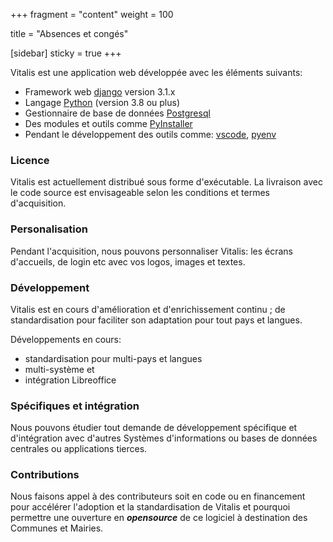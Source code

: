 +++
fragment = "content"
weight = 100

title = "Absences et congés"

[sidebar]
  sticky = true
+++

Vitalis est une application web développée avec les éléments suivants:
* Framework web [django](https://www.djangoproject.com/) version 3.1.x
* Langage [Python](https://www.python.org/) (version 3.8 ou plus)
* Gestionnaire de base de données [Postgresql](https://www.postgresql.org/)
* Des modules et outils comme [PyInstaller](http://www.pyinstaller.org/)
* Pendant le développement des outils comme: [vscode](code.visualstudio.com/), [pyenv](https://github.com/pyenv/pyenv)

### Licence

Vitalis est actuellement distribué sous forme d'exécutable. La livraison avec le code source est envisageable selon les conditions et termes d'acquisition.

### Personalisation

Pendant l'acquisition, nous pouvons personnaliser Vitalis: les écrans d'accueils, de login etc avec vos logos, images et textes.

### Développement

Vitalis est en cours d'amélioration et d'enrichissement continu ; de standardisation pour faciliter son adaptation pour tout pays et langues.

Développements en cours:
* standardisation pour multi-pays et langues
* multi-système et
* intégration Libreoffice

### Spécifiques et intégration

Nous pouvons étudier tout demande de développement spécifique et d'intégration avec d'autres Systèmes d'informations ou bases de données centrales ou applications tierces.

### Contributions

Nous faisons appel à des contributeurs soit en code ou en financement pour accélérer l'adoption et la standardisation de Vitalis et pourquoi permettre une ouverture en ***opensource*** de ce logiciel à destination des Communes et Mairies.